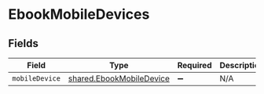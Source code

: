 # EbookMobileDevices


## Fields

| Field                                                                       | Type                                                                        | Required                                                                    | Description                                                                 |
| --------------------------------------------------------------------------- | --------------------------------------------------------------------------- | --------------------------------------------------------------------------- | --------------------------------------------------------------------------- |
| `mobileDevice`                                                              | [shared.EbookMobileDevice](../../../sdk/models/shared/ebookmobiledevice.md) | :heavy_minus_sign:                                                          | N/A                                                                         |